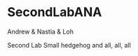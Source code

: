 SecondLabANA
============

Andrew &amp; Nastia &amp; Loh

Second Lab
Small hedgehog and all, all, all
